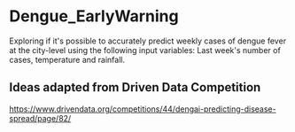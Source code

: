 # Dengue_EarlyWarning

Exploring if it's possible to accurately predict weekly cases of dengue fever at the city-level using the following input variables: Last week's number of cases, temperature and rainfall.

## Ideas adapted from Driven Data Competition
https://www.drivendata.org/competitions/44/dengai-predicting-disease-spread/page/82/

